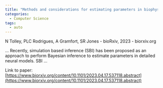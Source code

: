 ```yaml
---
title: "Methods and considerations for estimating parameters in biophysically detailed neural models with simulation based inference"
categories:
  - Computer Science
tags:
  - auto
---
```

N Tolley, PLC Rodrigues, A Gramfort, SR Jones - bioRxiv, 2023 - biorxiv.org

… Recently, simulation based inference (SBI) has been proposed as an approach to perform Bayesian inference to estimate parameters in detailed neural models. SBI …

Link to paper: [https://www.biorxiv.org/content/10.1101/2023.04.17.537118.abstract](https://www.biorxiv.org/content/10.1101/2023.04.17.537118.abstract)
